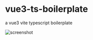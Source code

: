 # vue3-ts-boilerplate
a vue3 vite typescript boilerplate

![screenshot](https://user-images.githubusercontent.com/1866848/95710755-e7959d80-0c93-11eb-8c0f-f42cc7e540a6.png)